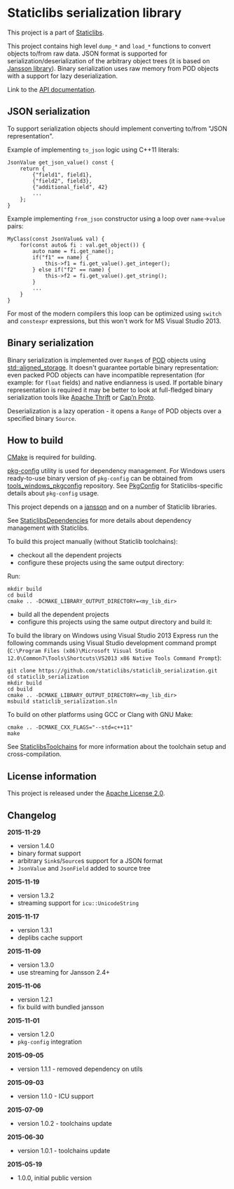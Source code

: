 Staticlibs serialization library
================================

This project is a part of [Staticlibs](http://staticlibs.net/).

This project contains high level `dump_*` and `load_*` functions to convert 
objects to/from raw data. JSON format is supported for serialization/deserialization of the
arbitrary object trees (it is based on [Jansson library](https://github.com/akheron/jansson)).
Binary serialization uses raw memory from POD objects with a support for lazy deserialization.

Link to the [API documentation](http://staticlibs.github.io/staticlib_serialization/docs/html/namespacestaticlib_1_1serialization.html).

JSON serialization
------------------

To support serialization objects should implement converting to/from "JSON representation".

Example of implementing `to_json` logic using C++11 literals:

    JsonValue get_json_value() const {
        return {
            {"field1", field1},
            {"field2", field3},
            {"additional_field", 42}
            ...
        };
    }

Example implementing `from_json` constructor using a loop over `name`->`value` pairs:

    MyClass(const JsonValue& val) {
        for(const auto& fi : val.get_object()) {
            auto name = fi.get_name();                
            if("f1" == name) {
                this->f1 = fi.get_value().get_integer();
            } else if("f2" == name) {
                this->f2 = fi.get_value().get_string();
            }
            ...
        }
    }

For most of the modern compilers this loop can be optimized using `switch` and `constexpr`
expressions, but this won't work for MS Visual Studio 2013.

Binary serialization
--------------------

Binary serialization is implemented over `Range`s of [POD](http://en.cppreference.com/w/cpp/concept/PODType) 
objects using [std::aligned_storage](http://en.cppreference.com/w/cpp/types/aligned_storage). It doesn't
guarantee portable binary representation: even packed POD objects can have incompatible representation
(for example: for `float` fields) and native endianness is used. If portable binary representation is
required it may be better to look at full-fledged binary serialization tools like 
[Apache Thrift](https://thrift.apache.org/) or [Cap’n Proto](https://capnproto.org/).

Deserialization is a lazy operation - it opens a `Range` of POD objects over a specified binary `Source`.

How to build
------------

[CMake](http://cmake.org/) is required for building.

[pkg-config](http://www.freedesktop.org/wiki/Software/pkg-config/) utility is used for dependency management.
For Windows users ready-to-use binary version of `pkg-config` can be obtained from [tools_windows_pkgconfig](https://github.com/staticlibs/tools_windows_pkgconfig) repository.
See [PkgConfig](https://github.com/staticlibs/wiki/wiki/PkgConfig) for Staticlibs-specific details about `pkg-config` usage.

This project depends on a [jansson](https://github.com/akheron/jansson) and on a number of Staticlib libraries.

See [StaticlibsDependencies](https://github.com/staticlibs/wiki/wiki/StaticlibsDependencies) for more 
details about dependency management with Staticlibs.

To build this project manually (without Staticlib toolchains):

 * checkout all the dependent projects
 * configure these projects using the same output directory:

Run:

    mkdir build
    cd build
    cmake .. -DCMAKE_LIBRARY_OUTPUT_DIRECTORY=<my_lib_dir>

 * build all the dependent projects
 * configure this projects using the same output directory and build it:

To build the library on Windows using Visual Studio 2013 Express run the following commands using
Visual Studio development command prompt 
(`C:\Program Files (x86)\Microsoft Visual Studio 12.0\Common7\Tools\Shortcuts\VS2013 x86 Native Tools Command Prompt`):

    git clone https://github.com/staticlibs/staticlib_serialization.git
    cd staticlib_serialization
    mkdir build
    cd build
    cmake .. -DCMAKE_LIBRARY_OUTPUT_DIRECTORY=<my_lib_dir>
    msbuild staticlib_serialization.sln

To build on other platforms using GCC or Clang with GNU Make:

    cmake .. -DCMAKE_CXX_FLAGS="--std=c++11"
    make

See [StaticlibsToolchains](https://github.com/staticlibs/wiki/wiki/StaticlibsToolchains) for 
more information about the toolchain setup and cross-compilation.

License information
-------------------

This project is released under the [Apache License 2.0](http://www.apache.org/licenses/LICENSE-2.0).

Changelog
---------

**2015-11-29**

 * version 1.4.0
 * binary format support
 * arbitrary `Sink`s/`Source`s support for a JSON format
 * `JsonValue` and `JsonField` added to source tree

**2015-11-19**

 * version 1.3.2
 * streaming support for `icu::UnicodeString`

**2015-11-17**

 * version 1.3.1
 * deplibs cache support

**2015-11-09**

 * version 1.3.0
 * use streaming for Jansson 2.4+

**2015-11-06**

 * version 1.2.1
 * fix build with bundled jansson

**2015-11-01**

 * version 1.2.0
 * `pkg-config` integration

**2015-09-05**

 * version 1.1.1 - removed dependency on utils

**2015-09-03**

 * version 1.1.0 - ICU support

**2015-07-09**

 * version 1.0.2 - toolchains update

**2015-06-30**

 * version 1.0.1 - toolchains update

**2015-05-19**

 * 1.0.0, initial public version
